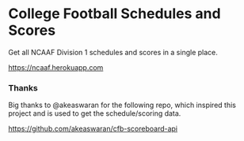 # College Football Schedules and Scores

Get all NCAAF Division 1 schedules and scores in a single place.

https://ncaaf.herokuapp.com

### Thanks

Big thanks to @akeaswaran for the following repo, which inspired this project
and is used to get the schedule/scoring data.

https://github.com/akeaswaran/cfb-scoreboard-api
